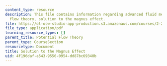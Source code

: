 ```yaml
---
content_type: resource
description: This file contains information regarding advanced fluid mechanics, potential
  flow theory, solution to the magnus effect.
file: https://ol-ocw-studio-app-production.s3.amazonaws.com/courses/2-25-advanced-fluid-mechanics-fall-2013/4f196dafa54395560954dd87bc69340b_MIT2_25F13_SolutionMagnus.pdf
file_type: application/pdf
learning_resource_types: []
parent_title: Potential Flow Theory
parent_type: CourseSection
resourcetype: Document
title: Solution to the Magnus Effect
uid: 4f196daf-a543-9556-0954-dd87bc69340b
---
```

